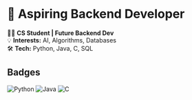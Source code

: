 # 🚀 Aspiring Backend Developer

👨‍💻 **CS Student | Future Backend Dev**  
💡 **Interests:** AI, Algorithms, Databases  
🛠️ **Tech:** Python, Java, C, SQL  

## Badges

![Python](https://img.shields.io/badge/Python-3776AB?style=flat&logo=python&logoColor=white) 
![Java](https://img.shields.io/badge/Java-007396?style=flat&logo=java&logoColor=white) 
![C](https://img.shields.io/badge/C-A8B9CC?style=flat&logo=c&logoColor=white)


